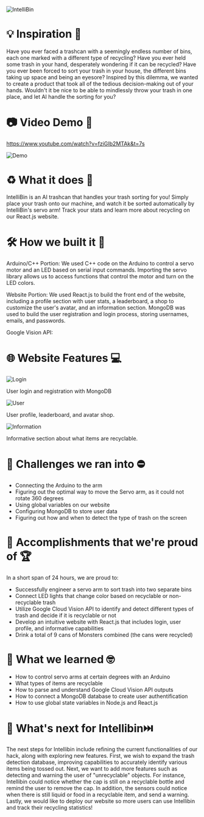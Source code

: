 
![IntelliBin](https://github.com/asyf16/IntelliBin/assets/144833617/e4462c99-c087-4af3-85c7-6b278d50a97d)
# 💡 Inspiration 💯

Have you ever faced a trashcan with a seemingly endless number of bins, each one marked with a different type of recycling? Have you ever held some trash in your hand, desperately wondering if it can be recycled? Have you ever been forced to sort your trash in your house, the different bins taking up space and being an eyesore? Inspired by this dilemma, we wanted to create a product that took all of the tedious decision-making out of your hands. Wouldn't it be nice to be able to mindlessly throw your trash in one place, and let AI handle the sorting for you? 

# 📷 Video Demo 🎥
https://www.youtube.com/watch?v=fziGIb2MTAk&t=7s

![Demo](https://github.com/asyf16/IntelliBin/assets/144833617/ff9ceff2-b96d-4d62-b697-ba84d9ada3f7)

# ♻️ What it does 🌱

IntelliBin is an AI trashcan that handles your trash sorting for you! Simply place your trash onto our machine, and watch it be sorted automatically by IntelliBin's servo arm! Track your stats and learn more about recycling on our React.js website. 

# 🛠️ How we built it 💬
Arduino/C++ Portion: We used C++ code on the Arduino to control a servo motor and an LED based on serial input commands. Importing the servo library allows us to access functions that control the motor and turn on the LED colors. 

Website Portion: We used React.js to build the front end of the website, including a profile section with user stats, a leaderboard, a shop to customize the user's avatar, and an information section. MongoDB was used to build the user registration and login process, storing usernames, emails, and passwords. 

Google Vision API: 

# 🌐 Website Features 💻
![Login](https://github.com/asyf16/IntelliBin/assets/144833617/ef53d4b7-924a-46ac-923a-64bd3bff07ce)

User login and registration with MongoDB

![User](https://github.com/asyf16/IntelliBin/assets/144833617/3aec997f-8f89-40c9-82c6-5d282057315f)

User profile, leaderboard, and avatar shop.

![Information](https://github.com/asyf16/IntelliBin/assets/144833617/afd22bbe-cffe-4412-95e4-19313ce49a97)

Informative section about what items are recyclable. 

# 🚧 Challenges we ran into ⛔
- Connecting the Arduino to the arm
- Figuring out the optimal way to move the Servo arm, as it could not rotate 360 degrees
- Using global variables on our website
- Configuring MongoDB to store user data
- Figuring out how and when to detect the type of trash on the screen

# 🎉 Accomplishments that we're proud of 🏆
In a short span of 24 hours, we are proud to:
- Successfully engineer a servo arm to sort trash into two separate bins
- Connect LED lights that change color based on recyclable or non-recyclable trash
- Utilize Google Cloud Vision API to identify and detect different types of trash and decide if it is recyclable or not
- Develop an intuitive website with React.js that includes login, user profile, and informative capabilities
- Drink a total of 9 cans of Monsters combined (the cans were recycled)

# 🧠 What we learned 🤓
- How to control servo arms at certain degrees with an Arduino
- What types of items are recyclable
- How to parse and understand Google Cloud Vision API outputs
- How to connect a MongoDB database to create user authentification
- How to use global state variables in Node.js and React.js

# 🔮 What's next for Intellibin⏭️
The next steps for Intellibin include refining the current functionalities of our hack, along with exploring new features. First, we wish to expand the trash detection database, improving capabilities to accurately identify various items being tossed out. Next, we want to add more features such as detecting and warning the user of "unrecyclable" objects. For instance, Intellibin could notice whether the cap is still on a recyclable bottle and remind the user to remove the cap. In addition, the sensors could notice when there is still liquid or food in a recyclable item, and send a warning. Lastly, we would like to deploy our website so more users can use Intellibin and track their recycling statistics!
